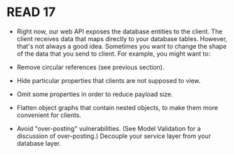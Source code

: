 # READ 17 


- Right now, our web API exposes the database entities to the client. The client receives data that maps directly to your database tables. However, that's not always a good idea. Sometimes you want to change the shape of the data that you send to client. For example, you might want to:

* Remove circular references (see previous section).

* Hide particular properties that clients are not supposed to view.

* Omit some properties in order to reduce payload size.

* Flatten object graphs that contain nested objects, to make them more convenient for clients.

* Avoid "over-posting" vulnerabilities. (See Model Validation for a discussion of over-posting.)
Decouple your service layer from your database layer.